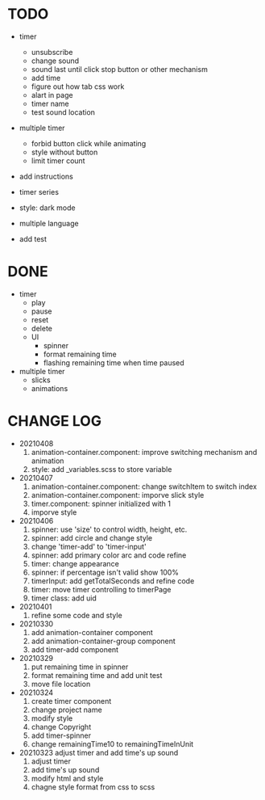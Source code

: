 
# TODO

- timer
  - unsubscribe
  - change sound
  - sound last until click stop button or other mechanism
  - add time
  - figure out how tab css work
  - alart in page
  - timer name
  - test sound location
- multiple timer
  - forbid button click while animating
  - style without button
  - limit timer count

- add instructions
- timer series
- style: dark mode
- multiple language
- add test

# DONE

- timer
  - play
  - pause
  - reset
  - delete
  - UI
    - spinner
    - format remaining time
    - flashing remaining time when time paused
- multiple timer
  - slicks
  - animations

# CHANGE LOG

- 20210408
  1. animation-container.component: improve switching mechanism and animation
  2. style: add _variables.scss to store variable
- 20210407
  1. animation-container.component: change switchItem to switch index
  2. animation-container.component: imporve slick style
  3. timer.component: spinner initialized with 1
  4. imporve style
- 20210406
  1. spinner: use 'size' to control width, height, etc.
  2. spinner: add circle and change style
  3. change 'timer-add' to 'timer-input'
  4. spinner: add primary color arc and code refine
  5. timer: change appearance
  6. spinner: if percentage isn't valid show 100%
  7. timerInput: add getTotalSeconds and refine code
  8. timer: move timer controlling to timerPage
  9. timer class: add uid
- 20210401
  1. refine some code and style
- 20210330
  1. add animation-container component
  2. add animation-container-group component
  3. add timer-add component
- 20210329
  1. put remaining time in spinner
  2. format remaining time and add unit test
  3. move file location
- 20210324
  1. create timer component
  2. change project name
  3. modify style
  4. change Copyright
  5. add timer-spinner
  6. change remainingTime10 to remainingTimeInUnit
- 20210323 adjust timer and add time's up sound
  1. adjust timer
  2. add time's up sound
  3. modify html and style
  4. chagne style format from css to scss
